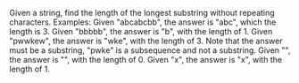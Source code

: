 Given a string, find the length of the longest substring without repeating characters.
Examples:
    Given "abcabcbb", the answer is "abc", which the length is 3.
    Given "bbbbb", the answer is "b", with the length of 1.
    Given "pwwkew", the answer is "wke", with the length of 3. Note that the answer must be a substring, "pwke" is a subsequence and not a substring.
    Given "", the answer is "", with the length of 0.
    Given "x", the answer is "x", with the length of 1.
